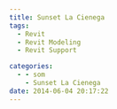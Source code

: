```yaml
---
title: Sunset La Cienega
tags:
  - Revit
  - Revit Modeling
  - Revit Support

categories:
  - - som
    - Sunset La Cienega
date: 2014-06-04 20:17:22
---
```

